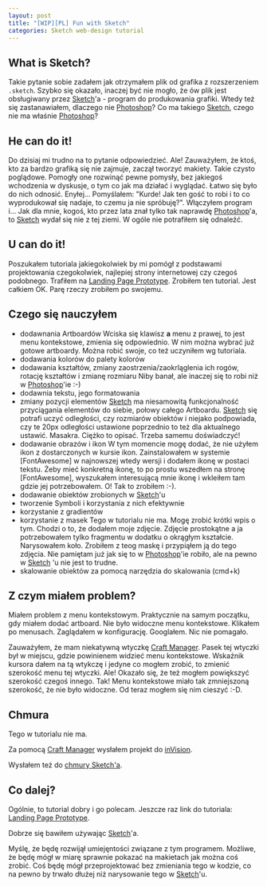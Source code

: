 ```yaml
---
layout: post
title: "[WIP][PL] Fun with Sketch"
categories: Sketch web-design tutorial
---
```


## What is Sketch?

Takie pytanie sobie zadałem jak otrzymałem plik od grafika z rozszerzeniem `.sketch`.
Szybko się okazało, inaczej być nie mogło, że ów plik jest obsługiwany przez [Sketch]'a - program do produkowania grafiki.
Wtedy też się zastanawiałem, dlaczego nie [Photoshop]? Co ma takiego [Sketch], czego nie ma właśnie [Photoshop]?

## He can do it!
Do dzisiaj mi trudno na to pytanie odpowiedzieć. Ale! Zauważyłem, że ktoś, kto za bardzo grafiką się nie zajmuje, zaczął tworzyć makiety. Takie czysto poglądowe. Pomogły one rozwinąć pewne pomysły, bez jakiegoś wchodzenia w dyskusje, o tym co jak ma działać i wyglądać. Łatwo się było do nich odnosić. Enyłej...
Pomyślałem: "Kurde! Jak ten gość to robi i to co wyprodukował się nadaje, to czemu ja nie spróbuję?".
Włączyłem program i... Jak dla mnie, kogoś, kto przez lata znał tylko tak naprawdę [Photoshop]'a, to [Sketch] wydał się nie z tej ziemi. W ogóle nie potrafiłem się odnaleźć.

## U can do it!
Poszukałem tutoriala jakiegokolwiek by mi pomógł z podstawami projektowania czegokolwiek, najlepiej strony internetowej czy czegoś podobnego.
Trafiłem na [Landing Page Prototype]. Zrobiłem ten tutorial. Jest całkiem OK. Parę rzeczy zrobiłem po swojemu.

## Czego się nauczyłem
- dodawnania Artboardów
    Wciska się klawisz **a** menu z prawej, to jest menu kontekstowe, zmienia się odpowiednio. W nim można wybrać już gotowe artboardy. Można robić swoje, co też uczyniłem wg tutoriala.
- dodawania kolorów do palety kolorów
- dodawania kształtów, zmiany zaostrzenia/zaokrląglenia ich rogów, rotację kształtów i zmianę rozmiaru
    Niby banał, ale inaczej się to robi niż w [Photoshop]'ie :-)
- dodawnia tekstu, jego formatowania
- zmiany pozycji elementów
    [Sketch] ma niesamowitą funkcjonalność przyciągania elementów do siebie, połowy całego Artboardu. [Sketch] się potrafi uczyć odległości, czy rozmiarów obiektów i niejako podpowiada, czy te 20px odległości ustawione poprzednio to też dla aktualnego ustawić. Masakra. Ciężko to opisać. Trzeba samemu doświadczyć!
- dodawanie obrazów i ikon
    W tym momencie mogę dodać, że nie użyłem ikon z dostarczonych w kursie ikon. Zainstalowałem w systemie [FontAwesome] w najnowszej wtedy wersji i dodałem ikonę w postaci tekstu. Żeby mieć konkretną ikonę, to po prostu wszedłem na stronę [FontAwesome], wyszukałem interesującą mnie ikonę i wkleiłem tam gdzie jej potrzebowałem. O! Tak to zrobiłem :-).
- dodawanie obiektów zrobionych w [Sketch]'u
- tworzenie Symboli i korzystania z nich efektywnie
- korzystanie z gradientów
- korzystanie z masek
    Tego w tutorialu nie ma. Mogę zrobić krótki wpis o tym. Chodzi o to, że dodałem moje zdjęcie. Zdjęcie prostokątne a ja potrzebowałem tylko fragmentu w dodatku o okrągłym kształcie. Narysowałem koło. Zrobiłem z teog maskę i przypiąłem ją do tego zdjęcia. Nie pamiętam już jak się to w [Photoshop]'ie robiło, ale na pewno w [Sketch] 'u nie jest to trudne.
- skalowanie obiektów za pomocą narzędzia do skalowania (cmd+k)

## Z czym miałem problem?
Miałem problem z menu kontekstowym. Praktycznie na samym początku, gdy miałem dodać artboard. Nie było widoczne menu kontekstowe. Klikałem po menusach. Zaglądałem w konfigurację. Googlałem. Nic nie pomagało.

Zauważyłem, że mam niekatywną wtyczkę [Craft Manager]. Pasek tej wtyczki był w miejscu, gdzie powinienem widzieć menu kontekstowe. Wskaźnik kursora dałem na tą wtykczę i jedyne co mogłem zrobić, to zmienić szerokość menu tej wtyczki. Ale! Okazało się, że też mogłem powiększyć szerokość czegoś innego. Tak! Menu kontekstowe miało tak zmniejszoną szerokość, że nie było widoczne. Od teraz mogłem się nim cieszyć :-D.

## Chmura
Tego w tutorialu nie ma.

Za pomocą [Craft Manager] wysłałem projekt do [inVision](https://invis.io/STGE95ZMRDA).

Wysłałem też do [chmury Sketch'a](https://sketch.cloud/s/VE4Jq/all/page-1/homepage-1).

## Co dalej?
Ogólnie, to tutorial dobry i go polecam. Jeszcze raz link do tutoriala: [Landing Page Prototype].

Dobrze się bawiłem używając [Sketch]'a.

Myślę, że będę rozwijął umiejęntości związane z tym programem. Możliwe, że będę mógł w miarę sprawnie pokazać na makietach jak można coś zrobić. Coś będę mógł przeprojektować bez zmieniania tego w kodzie, co na pewno by trwało dłużej niż narysowanie tego w [Sketch]'u.

[Sketch]: https://en.wikipedia.org/wiki/Code_coverage
[Photoshop]: https://facebook.github.io/jest/
[Landing Page Prototype]: https://skillthrive.com/course/sketch-app-tutorial-landing-page/
[Craft Manager]: https://www.invisionapp.com/craft
